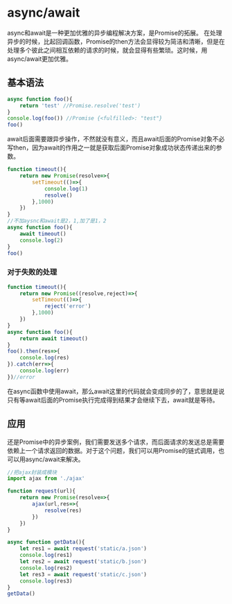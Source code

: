 # async/await

async和await是一种更加优雅的异步编程解决方案，是Promise的拓展。
在处理异步的时候，比起回调函数，Promise的then方法会显得较为简洁和清晰，但是在处理多个彼此之间相互依赖的请求的时候，就会显得有些繁琐。这时候，用async/await更加优雅。
## 基本语法
```js
async function foo(){
    return 'test' //Promise.resolve('test')
}
console.log(foo()) //Promise {<fulfilled>: "test"}
foo()
```
await后面需要跟异步操作，不然就没有意义，而且await后面的Promise对象不必写then，因为await的作用之一就是获取后面Promise对象成功状态传递出来的参数。
```js
function timeout(){
    return new Promise(resolve=>{
        setTimeout(()=>{
            console.log(1)
            resolve()
        },1000)
    })
}
//不加aysnc和await是2，1,加了是1，2
async function foo(){
    await timeout()
    console.log(2)
}
foo()
```
### 对于失败的处理
```js
function timeout(){
    return new Promise((resolve,reject)=>{
        setTimeout(()=>{
            reject('error')
        },1000)
    })
}
async function foo(){
    return await timeout()
}
foo().then(res=>{
    console.log(res)
}).catch(err=>{
    console.log(err)
})//error
```
在async函数中使用await，那么await这里的代码就会变成同步的了，意思就是说只有等await后面的Promise执行完成得到结果才会继续下去，await就是等待。

## 应用
还是Promise中的异步案例，我们需要发送多个请求，而后面请求的发送总是需要依赖上一个请求返回的数据。对于这个问题，我们可以用Promise的链式调用，也可以用async/await来解决。
```js
//把ajax封装成模块
import ajax from './ajax'

function request(url){
    return new Promise(resolve=>{
        ajax(url,res=>{
            resolve(res)
        })
    })
}

async function getData(){
    let res1 = await request('static/a.json')
    console.log(res1)
    let res2 = await request('static/b.json')
    console.log(res2)
    let res3 = await request('static/c.json')
    console.log(res3)
}
getData()

```
